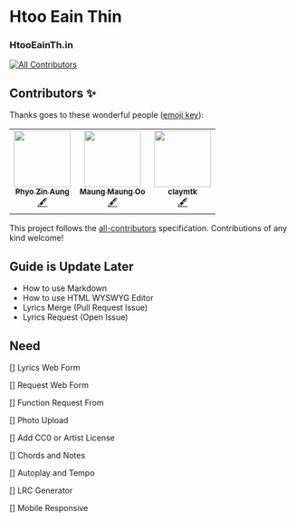  # Htoo Eain Thin
 ### HtooEainTh.in

<!-- ALL-CONTRIBUTORS-BADGE:START - Do not remove or modify this section -->
[![All Contributors](https://img.shields.io/badge/all_contributors-3-orange.svg?style=flat-square)](#contributors-)
<!-- ALL-CONTRIBUTORS-BADGE:END -->

## Contributors ✨

Thanks goes to these wonderful people ([emoji key](https://allcontributors.org/docs/en/emoji-key)):
<!-- ALL-CONTRIBUTORS-LIST:START - Do not remove or modify this section -->
<!-- prettier-ignore-start -->
<!-- markdownlint-disable -->
<table>
  <tr>
    <td align="center"><a href="https://github.com/PhyoZinAung"><img src="https://avatars2.githubusercontent.com/u/8612858?v=4?s=100" width="100px;" alt=""/><br /><sub><b>Phyo Zin Aung</b></sub></a><br /><a href="#content-PhyoZinAung" title="Content">🖋</a></td>
    <td align="center"><a href="https://github.com/shitlearning"><img src="https://avatars3.githubusercontent.com/u/67183655?v=4?s=100" width="100px;" alt=""/><br /><sub><b>Maung Maung Oo</b></sub></a><br /><a href="#content-shitlearning" title="Content">🖋</a></td>
    <td align="center"><a href="https://github.com/claymtk"><img src="https://avatars0.githubusercontent.com/u/32919682?v=4?s=100" width="100px;" alt=""/><br /><sub><b>claymtk</b></sub></a><br /><a href="#content-claymtk" title="Content">🖋</a></td>
  </tr>
</table>

<!-- markdownlint-enable -->
<!-- prettier-ignore-end -->
<!-- ALL-CONTRIBUTORS-LIST:END -->

<!-- ALL-CONTRIBUTORS-LIST:START - Do not remove or modify this section -->
<!-- prettier-ignore-start -->
<!-- markdownlint-disable -->
<!-- markdownlint-enable -->
<!-- prettier-ignore-end -->
<!-- ALL-CONTRIBUTORS-LIST:END -->

This project follows the [all-contributors](https://github.com/all-contributors/all-contributors) specification. Contributions of any kind welcome!

 ## Guide is Update Later
 - How to use Markdown
 - How to use HTML WYSWYG Editor
 - Lyrics Merge (Pull Request Issue)
 - Lyrics Request (Open Issue)

 ## Need
 
 [] Lyrics Web Form 
 
 [] Request Web Form
 
 [] Function Request From
 
 [] Photo Upload
 
 [] Add CC0 or Artist License
 
 [] Chords and Notes
 
 [] Autoplay and Tempo
 
 [] LRC Generator
 
 [] Mobile Responsive
